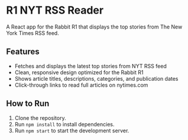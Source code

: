 # R1 NYT RSS Reader

A React app for the Rabbit R1 that displays the top stories from The New York Times RSS feed.

## Features

- Fetches and displays the latest top stories from NYT RSS feed
- Clean, responsive design optimized for the Rabbit R1
- Shows article titles, descriptions, categories, and publication dates
- Click-through links to read full articles on nytimes.com

## How to Run

1.  Clone the repository.
2.  Run `npm install` to install dependencies.
3.  Run `npm start` to start the development server.
